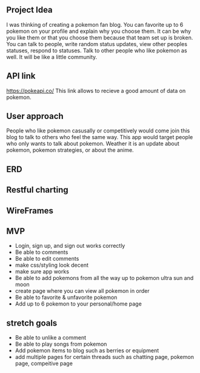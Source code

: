 ## Project Idea

I was thinking of creating a pokemon fan blog. You can favorite up to 6 pokemon on your profile and explain why you choose them. It can be why you like them or that you choose them because that team set up is broken. You can talk to people, write random status updates, view other peoples statuses, respond to statuses. Talk to other people who like pokemon as well. It will be like a little community. 

## API link

https://pokeapi.co/ 
This link allows to recieve a good amount of data on pokemon.

## User approach

People who like pokemon casusally or competitively would come join this blog to talk to others who feel the same way. This app would target people who only wants to talk about pokemon. Weather it is an update about pokemon, pokemon strategies, or about the anime.

## ERD

## Restful charting

## WireFrames

## MVP

- Login, sign up, and sign out works correctly
- Be able to comments
- Be able to edit comments
- make css/styling look decent
- make sure app works
- Be able to add pokemons from all the way up to pokemon ultra sun and moon
- create page where you can view all pokemon in order
- Be able to favorite & unfavorite pokemon
- Add up to 6 pokemon to your personal/home page

## stretch goals

- Be able to unlike a comment
- Be able to play songs from pokemon
- Add pokemon items to blog such as berries or equipment
- add multiple pages for certain threads such as chatting page, pokemon page, compeitive page

